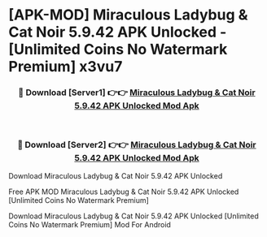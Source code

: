 # [APK-MOD] Miraculous Ladybug & Cat Noir 5.9.42 APK Unlocked - [Unlimited Coins No Watermark Premium] x3vu7



<div align="center">
<h3>🔴 Download [Server1] 👉👉 <a href="https://momento.my/?title=Miraculous_Ladybug_&_Cat_Noir_5.9.42_APK_Unlocked">Miraculous Ladybug & Cat Noir 5.9.42 APK Unlocked Mod Apk</a></h3><br>

<h3>🔴 Download [Server2] 👉👉 <a href="https://momento.my/?title=Miraculous_Ladybug_&_Cat_Noir_5.9.42_APK_Unlocked">Miraculous Ladybug & Cat Noir 5.9.42 APK Unlocked Mod Apk</a></h3>
</div>



Download Miraculous Ladybug & Cat Noir 5.9.42 APK Unlocked 

Free APK MOD Miraculous Ladybug & Cat Noir 5.9.42 APK Unlocked [Unlimited Coins No Watermark Premium]

Download Miraculous Ladybug & Cat Noir 5.9.42 APK Unlocked [Unlimited Coins No Watermark Premium] Mod For Android
